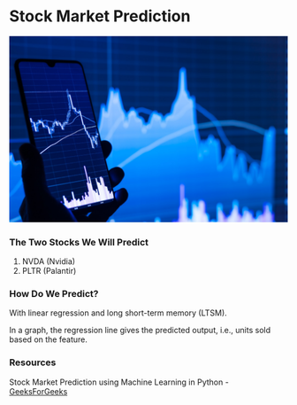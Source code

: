 # Stock Market Prediction
![Image Alt](https://github.com/oliviafjardine/Stock-Market-Prediction/blob/b38e113caf4f38505ef9b713a8c8e77fd9219c06/images/stock-market.jpg)

### The Two Stocks We Will Predict
1. NVDA (Nvidia)
2. PLTR (Palantir)

### How Do We Predict?
With linear regression and long short-term memory (LTSM).

In a graph, the regression line gives the predicted output, i.e., units sold based on the feature.

### Resources
Stock Market Prediction using Machine Learning in Python - [GeeksForGeeks](https://www.geeksforgeeks.org/stock-price-prediction-using-machine-learning-in-python/)
